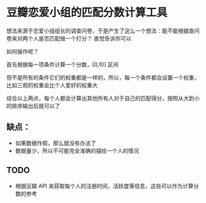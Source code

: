 # 豆瓣恋爱小组的匹配分数计算工具

想法来源于恋爱小组组长的调查问卷，于是产生了这么一个想法：能不能根据查问卷来对两个人是否匹配做一个打分？
直觉告诉你可以

如何操作呢？

首先根据每一项条件计算一个分数，[0,10] 区间

但不是所有的条件它们的权重都是一样的，所以，每一个条件都会设置一个权重，比如三观的权重会比个人爱好的权重大

综合以上两点，每个人都会计算出其他所有人对于自己的匹配得分，按照从大到小的排序输出后就可以了

## 缺点：

* 如果数据作假，那么就没有办法了
* 数据量少，所以不可能完全准确的描绘一个人的情况

## TODO

* 根据豆瓣 API 来获取每个人的注册时间，活跃度等信息，这些可以作为计算分数的参考

